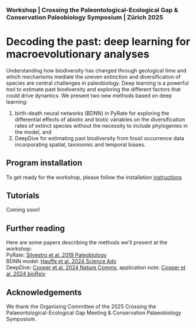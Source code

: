 ### Workshop | Crossing the Paleontological-Ecological Gap & Conservation Paleobiology Symposium | Zürich 2025 

# Decoding the past: deep learning for macroevolutionary analyses

Understanding how biodiversity has changed through geological time and which mechanisms mediate the uneven extinction and diversification of species are central challenges in paleobiology. Deep learning is a powerful tool to estimate past biodiversity and exploring the different factors that could drive dynamics. We present two new methods based on deep learning:
 
1. birth-death neural networks (BDNN) in PyRate for exploring the differential effects of abiotic and biotic variables on the diversification rates of extinct species without the necessity to include phylogenies in the model, and
2. DeepDive for estimating past biodiversity from fossil occurrence data incorporating spatial, taxonomic and temporal biases. 

## Program installation

To get ready for the workshop, please follow the installation [instructions](https://github.com/thauffe/cpeg25/tree/main/programs)

## Tutorials
Coming soon!

## Further reading
Here are some papers describing the methods we'll present at the workshop:  
PyRate: [Silvestro et al. 2019 Paleobiology](https://doi.org/10.1017/pab.2019.23)  
BDNN model: [Hauffe et al. 2024 Science Adv](https://www.science.org/doi/full/10.1126/sciadv.adl2643)  
DeepDive: [Cooper et al. 2024 Nature Comms](https://www.nature.com/articles/s41467-024-48434-7), application note: [Cooper et al. 2024 bioRxiv](https://doi.org/10.1101/2024.09.03.610960)


## Acknowledgements
We thank the Organising Committee of the 2025 Crossing the Palaeontological-Ecological Gap Meeting & Conservation Palaeobiology Symposium.

